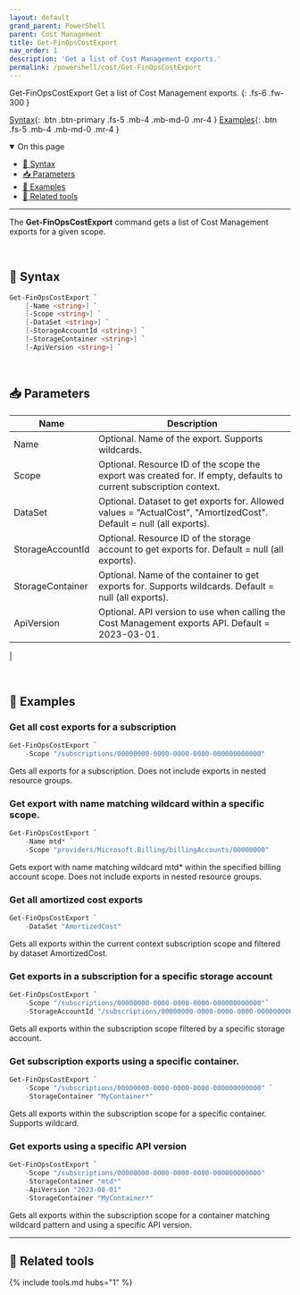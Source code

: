 ```yaml
---
layout: default
grand_parent: PowerShell
parent: Cost Management
title: Get-FinOpsCostExport
nav_order: 1
description: 'Get a list of Cost Management exports.'
permalink: /powershell/cost/Get-FinOpsCostExport
---
```


<span class="fs-9 d-block mb-4">Get-FinOpsCostExport</span>
Get a list of Cost Management exports.
{: .fs-6 .fw-300 }

[Syntax](#-syntax){: .btn .btn-primary .fs-5 .mb-4 .mb-md-0 .mr-4 }
[Examples](#-examples){: .btn .fs-5 .mb-4 .mb-md-0 .mr-4 }

<details open markdown="1">
   <summary class="fs-2 text-uppercase">On this page</summary>

- [🧮 Syntax](#-syntax)
- [📥 Parameters](#-parameters)
- [🌟 Examples](#-examples)
- [🧰 Related tools](#-related-tools)

</details>

---

The **Get-FinOpsCostExport** command gets a list of Cost Management exports for a given scope.

<br>

## 🧮 Syntax

```powershell
Get-FinOpsCostExport `
    [-Name <string>] `
    [-Scope <string>] `
    [-DataSet <string>] `
    [-StorageAccountId <string>] `
    [-StorageContainer <string>] `
    [-ApiVersion <string>] `
```

<br>

## 📥 Parameters

| Name             | Description                                                                                                         |
| ---------------- | ------------------------------------------------------------------------------------------------------------------- |
| Name             | Optional. Name of the export. Supports wildcards.                                                                   |
| Scope            | Optional. Resource ID of the scope the export was created for. If empty, defaults to current subscription context.  |
| DataSet          | Optional. Dataset to get exports for. Allowed values = "ActualCost", "AmortizedCost". Default = null (all exports). |
| StorageAccountId | Optional. Resource ID of the storage account to get exports for. Default = null (all exports).                      |
| StorageContainer | Optional. Name of the container to get exports for. Supports wildcards. Default = null (all exports).               |
| ApiVersion       | Optional. API version to use when calling the Cost Management exports API. Default = 2023-03-01.                    |

|

<br>

## 🌟 Examples

### Get all cost exports for a subscription

```powershell
Get-FinOpsCostExport `
    -Scope "/subscriptions/00000000-0000-0000-0000-000000000000"
```

Gets all exports for a subscription. Does not include exports in nested resource groups.

### Get export with name matching wildcard within a specific scope.

```powershell
Get-FinOpsCostExport `
    -Name mtd* `
    -Scope "providers/Microsoft.Billing/billingAccounts/00000000"
```

Gets export with name matching wildcard mtd\* within the specified billing account scope. Does not include exports in nested resource groups.

### Get all amortized cost exports

```powershell
Get-FinOpsCostExport `
    -DataSet "AmortizedCost"
```

Gets all exports within the current context subscription scope and filtered by dataset AmortizedCost.

### Get exports in a subscription for a specific storage account

```powershell
Get-FinOpsCostExport `
    -Scope "/subscriptions/00000000-0000-0000-0000-000000000000"`
    -StorageAccountId "/subscriptions/00000000-0000-0000-0000-000000000000/resourceGroups/MyResourceGroup/providers/Microsoft.Storage/storageAccounts/MyStorageAccount"
```

Gets all exports within the subscription scope filtered by a specific storage account.

### Get subscription exports using a specific container.

```powershell
Get-FinOpsCostExport `
    -Scope "/subscriptions/00000000-0000-0000-0000-000000000000" `
    -StorageContainer "MyContainer*"
```

Gets all exports within the subscription scope for a specific container. Supports wildcard.

### Get exports using a specific API version

```powershell
Get-FinOpsCostExport `
    -Scope "/subscriptions/00000000-0000-0000-0000-000000000000"
    -StorageContainer "mtd*"
    -ApiVersion "2023-08-01"
    -StorageContainer "MyContainer*"
```

Gets all exports within the subscription scope for a container matching wildcard pattern and using a specific API version.
<br>

---

## 🧰 Related tools

{% include tools.md hubs="1" %}

<br>
